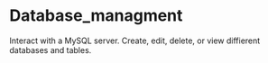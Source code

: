# Database_managment
Interact with a MySQL server. Create, edit, delete, or view diffierent databases and tables.
